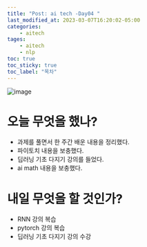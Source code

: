 ```yaml
---
title: "Post: ai tech -Day04 "
last_modified_at: 2023-03-07T16:20:02-05:00
categories:
    - aitech
tages:
    - aitech
    - nlp
toc: true
toc_sticky: true
toc_label: "목차"
---
```


![image](../../../image/aitech.png)


# 오늘 무엇을 했나?
- 과제를 풀면서 한 주간 배운 내용을 정리했다.
- 파이토치 내용을 보충했다.
- 딥러닝 기초 다지기 강의를 들었다. 
- ai math 내용을 보충했다.
  
# 내일 무엇을 할 것인가?
- RNN 강의 복습
- pytorch 강의 복습
- 딥러닝 기초 다지기 강의 수강